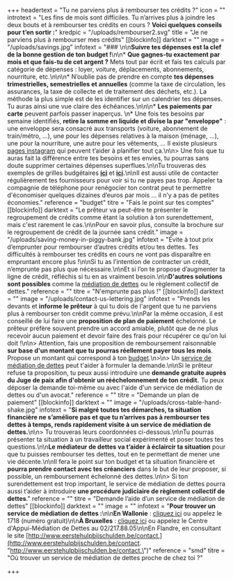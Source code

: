 +++
headertext = "Tu ne parviens plus à rembourser tes crédits ?"
icon = ""
introtext = "Les fins de mois sont difficiles. Tu n’arrives plus à joindre les deux bouts et à rembourser tes crédits en cours ? **Voici quelques conseils pour t’en sortir :**"
kredpic = "/uploads/rembourser2.svg"
title = "Je ne parviens plus à rembourser mes crédits"
[[blockinfo]]
darktext = ""
image = "/uploads/savings.jpg"
infotext = "### \n\n**Suivre tes dépenses est la clef de la bonne gestion de ton budget !**\n\n* **Que gagnes-tu exactement par mois et que fais-tu de cet argent ?** Mets tout par écrit et fais tes calculs par catégorie de dépenses : loyer, voiture, déplacements, abonnements, nourriture, etc.\n\n\n* N’oublie pas de prendre en compte **tes dépenses trimestrielles, semestrielles et annuelles** (comme la taxe de circulation, les assurances, la taxe de collecte et de traitement des déchets, etc.). La méthode la plus simple est de les identifier sur un calendrier tes dépenses. Tu auras ainsi une vue claire des échéances.\n\n\n* **Les paiements par carte** peuvent parfois passer inaperçus. \n* Une fois tes besoins par semaine identifiés, **retire la somme en liquide et divise la par \"enveloppe\"** : une enveloppe sera consacré aux transports (voiture, abonnement de train/métro, …), une pour les dépenses relatives à la maison (ménage, …), une pour la nourriture, une autre pour les vêtements, ... Il existe plusieurs [pages instagram](https://www.flair.be/fr/lifestyle/budget-planning-la-nouvelle-tendance-sur-instagram/) qui peuvent t’aider à planifier tout ça.\n\n> Une fois que tu auras fait la différence entre tes besoins et tes envies, tu pourras sans doute supprimer certaines dépenses superflues.\n\nTu trouveras des exemples de grilles budgétaires [**ici**](http://socialsante.wallonie.be/surendettement/citoyen/calcul_budget_public/) et [**ici**](http://www.checkyourbudget.be/spip.php?rubrique27&lang=fr)**.**\n\nIl est aussi utile de contacter régulièrement tes fournisseurs pour voir si tu ne payes pas trop. Appeler ta compagnie de téléphone pour renégocier ton contrat peut te permettre d'économiser quelques dizaines d’euros par mois ... il n’y a pas de petites économies."
reference = "budget"
titre = "Fais le point sur tes comptes"
[[blockinfo]]
darktext = "Le prêteur va peut-être te présenter le regroupement de crédits comme étant la solution à ton surendettement, mais c'est rarement le cas.\n\nPour en savoir plus, consulte la brochure sur le regroupement de crédit de la journée sans crédit."
image = "/uploads/saving-money-in-piggy-bank.jpg"
infotext = "Évite à tout prix d’emprunter pour rembourser d’autres crédits et/ou tes dettes. Tes difficultés à rembourser tes crédits en cours ne vont pas disparaître en empruntant encore plus !\n\nSi tu as l’intention de contracter un crédit, n’emprunte pas plus que nécessaire.\n\nEt si l’on te propose d’augmenter ta ligne de crédit, réfléchis si tu en as vraiment besoin.\n\n**D'autres solutions sont possibles** comme la [médiation de dettes](#smd) ou le règlement collectif de dettes."
reference = ""
titre = "N'emprunte pas plus !"
[[blockinfo]]
darktext = ""
image = "/uploads/contact-us-lettering.jpg"
infotext = "Prends les devants et **informe le prêteur** à qui tu dois de l'argent que tu ne parviens plus à rembourser ton crédit comme prévu.\n\nPar la même occasion, il est conseillé de lui faire une **proposition de plan de paiement** échelonné. Le prêteur préfère souvent prendre un accord amiable, plutôt que de ne plus recevoir aucun paiement et devoir faire des frais pour récupérer ce qu'on lui doit !\n\n> Attention, fais une proposition de remboursement raisonnable **sur base d'un montant que tu pourras réellement payer tous les mois**. Propose un montant qui correspond à ton [budget](#budget).\n>\n> Un [service de médiation de dettes](#smd) peut t'aider à formuler la demande.\n\nSi le prêteur refuse ta proposition, tu peux aussi introduire une **demande gratuite auprès du Juge de paix afin d'obtenir un rééchelonnement de ton crédit.** Tu peux déposer la demande toi-même ou avec l'aide d'un service de médiation de dettes ou d'un avocat."
reference = ""
titre = "Demande un plan de paiement"
[[blockinfo]]
darktext = ""
image = "/uploads/cross-table-hand-shake.jpg"
infotext = "**Si malgré toutes tes démarches, ta situation financière ne s’améliore pas et que tu n’arrives pas à rembourser tes dettes à temps, rends rapidement visite à un service de médiation de dettes.**\n\n> Tu trouveras leurs coordonnées ci-dessous.\n\nTu pourras présenter ta situation à un travailleur social expérimenté et poser toutes tes questions.\n\n**Le médiateur de dettes va t’aider à éclaircir ta situation** pour que tu puisses rembourser tes dettes, tout en te permettant de mener une vie décente.\n\nIl fera le point sur ton budget et ta situation financière et **pourra prendre contact avec tes créanciers** dans le but de leur proposer, si possible, un remboursement échelonné des dettes.\n\n> Si ton surendettement est trop important, le service de médiation de dettes pourra aussi t’aider à introduire **une procédure judiciaire de règlement collectif de dettes**."
reference = ""
titre = "Demande l’aide d’un service de médiation de dettes"
[[blockinfo]]
darktext = ""
image = ""
infotext = "**Pour trouver un service de médiation de dettes :**\n\n**En Wallonie** : [cliquez ici](http://actionsociale.wallonie.be/lutte-surendettement/services-mediation-dettes) ou appelez le 1718 (numéro gratuit)\n\n**À Bruxelles** : [cliquez ici](http://www.mediationdedettes.be/Ou-trouver-un-service-de-mediation-de-dettes) ou appelez le Centre d'Appui-Médiation de Dettes au 02/217.88.05\n\nEn Flandre, en consultant le site [http://www.eerstehulpbijschulden.be/contact.](http://www.eerstehulpbijschulden.be/contact. \"http://www.eerstehulpbijschulden.be/contact.\")"
reference = "smd"
titre = "Où trouver un service de médiation de dettes proche de chez toi ?"

+++
